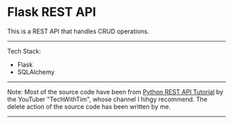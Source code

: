 # Flask REST API

This is a REST API that handles CRUD operations.

---

Tech Stack:

- Flask
- SQLAlchemy

---

Note:
Most of the source code have been from [Python REST API Tutorial](https://www.youtube.com/watch?v=GMppyAPbLYk) by the YouTuber "TechWithTim", whose channel I hihgy recommend. The delete action of the source code has been written by me.

---
